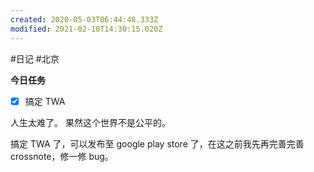 ```yaml
---
created: 2020-05-03T06:44:48.333Z
modified: 2021-02-10T14:30:15.020Z
---
```

#日记 #北京

**今日任务**
* [x] 搞定 TWA
<!-- @timer "date":"Sun May 03 2020 15:10:32 GMT+0800 (China Standard Time)" -->
人生太难了。
果然这个世界不是公平的。

<!-- @timer "date":"Sun May 03 2020 17:42:54 GMT+0800 (China Standard Time)" -->
搞定 TWA 了，可以发布至 google play store 了，在这之前我先再完善完善 crossnote，修一修 bug。

